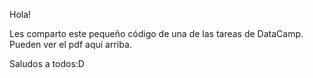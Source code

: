 Hola!

Les comparto este pequeño código de una de las tareas de DataCamp. Pueden ver el pdf aquí arriba.

Saludos a todos:D
